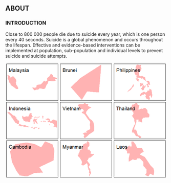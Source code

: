ABOUT
-----

### INTRODUCTION

Close to 800 000 people die due to suicide every year, which is one
person every 40 seconds. Suicide is a global phenomenon and occurs
throughout the lifespan. Effective and evidence-based interventions can
be implemented at population, sub-population and individual levels to
prevent suicide and suicide attempts.


![](about_files/figure-markdown_github/unnamed-chunk-1-1.png)
